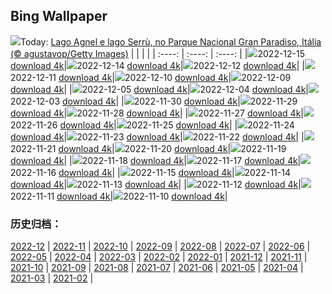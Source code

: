 ## Bing Wallpaper
![](https://global.bing.com/th?id=OHR.GranParadiso100th_PT-BR8040640735_UHD.jpg&w=1000)Today: [Lago Agnel e lago Serrù, no Parque Nacional Gran Paradiso, Itália (© agustavop/Getty Images)](https://global.bing.com/th?id=OHR.GranParadiso100th_PT-BR8040640735_UHD.jpg)
|      |      |      |
| :----: | :----: | :----: |
|![](https://global.bing.com/th?id=OHR.GranParadiso100th_PT-BR8040640735_UHD.jpg&pid=hp&w=384&h=216&rs=1&c=4)2022-12-15 [download 4k](https://global.bing.com/th?id=OHR.GranParadiso100th_PT-BR8040640735_UHD.jpg)|![](https://global.bing.com/th?id=OHR.InstagramHallstatt_PT-BR7899105457_UHD.jpg&pid=hp&w=384&h=216&rs=1&c=4)2022-12-14 [download 4k](https://global.bing.com/th?id=OHR.InstagramHallstatt_PT-BR7899105457_UHD.jpg)|![](https://global.bing.com/th?id=OHR.BuchsteinRossstein_PT-BR7795176492_UHD.jpg&pid=hp&w=384&h=216&rs=1&c=4)2022-12-12 [download 4k](https://global.bing.com/th?id=OHR.BuchsteinRossstein_PT-BR7795176492_UHD.jpg)|
|![](https://global.bing.com/th?id=OHR.SaltDesert_PT-BR7726611596_UHD.jpg&pid=hp&w=384&h=216&rs=1&c=4)2022-12-11 [download 4k](https://global.bing.com/th?id=OHR.SaltDesert_PT-BR7726611596_UHD.jpg)|![](https://global.bing.com/th?id=OHR.NorwayMuskox_PT-BR7683183915_UHD.jpg&pid=hp&w=384&h=216&rs=1&c=4)2022-12-10 [download 4k](https://global.bing.com/th?id=OHR.NorwayMuskox_PT-BR7683183915_UHD.jpg)|![](https://global.bing.com/th?id=OHR.FlorenceAerial_PT-BR7634877783_UHD.jpg&pid=hp&w=384&h=216&rs=1&c=4)2022-12-09 [download 4k](https://global.bing.com/th?id=OHR.FlorenceAerial_PT-BR7634877783_UHD.jpg)|
|![](https://global.bing.com/th?id=OHR.KilimanjaroElephants_PT-BR2430211753_UHD.jpg&pid=hp&w=384&h=216&rs=1&c=4)2022-12-05 [download 4k](https://global.bing.com/th?id=OHR.KilimanjaroElephants_PT-BR2430211753_UHD.jpg)|![](https://global.bing.com/th?id=OHR.MiamiDT_PT-BR2292701663_UHD.jpg&pid=hp&w=384&h=216&rs=1&c=4)2022-12-04 [download 4k](https://global.bing.com/th?id=OHR.MiamiDT_PT-BR2292701663_UHD.jpg)|![](https://global.bing.com/th?id=OHR.BraidedRiverDelta_PT-BR2103312525_UHD.jpg&pid=hp&w=384&h=216&rs=1&c=4)2022-12-03 [download 4k](https://global.bing.com/th?id=OHR.BraidedRiverDelta_PT-BR2103312525_UHD.jpg)|
|![](https://global.bing.com/th?id=OHR.HeronGiving_PT-BR0915216293_UHD.jpg&pid=hp&w=384&h=216&rs=1&c=4)2022-11-30 [download 4k](https://global.bing.com/th?id=OHR.HeronGiving_PT-BR0915216293_UHD.jpg)|![](https://global.bing.com/th?id=OHR.RedPlanetDay_PT-BR0687494844_UHD.jpg&pid=hp&w=384&h=216&rs=1&c=4)2022-11-29 [download 4k](https://global.bing.com/th?id=OHR.RedPlanetDay_PT-BR0687494844_UHD.jpg)|![](https://global.bing.com/th?id=OHR.Cecropia_PT-BR0330935122_UHD.jpg&pid=hp&w=384&h=216&rs=1&c=4)2022-11-28 [download 4k](https://global.bing.com/th?id=OHR.Cecropia_PT-BR0330935122_UHD.jpg)|
|![](https://global.bing.com/th?id=OHR.OliveTreeDay_PT-BR9869566361_UHD.jpg&pid=hp&w=384&h=216&rs=1&c=4)2022-11-27 [download 4k](https://global.bing.com/th?id=OHR.OliveTreeDay_PT-BR9869566361_UHD.jpg)|![](https://global.bing.com/th?id=OHR.TurenneSunrise_PT-BR9577830958_UHD.jpg&pid=hp&w=384&h=216&rs=1&c=4)2022-11-26 [download 4k](https://global.bing.com/th?id=OHR.TurenneSunrise_PT-BR9577830958_UHD.jpg)|![](https://global.bing.com/th?id=OHR.AschauChiemgau_PT-BR9234103307_UHD.jpg&pid=hp&w=384&h=216&rs=1&c=4)2022-11-25 [download 4k](https://global.bing.com/th?id=OHR.AschauChiemgau_PT-BR9234103307_UHD.jpg)|
|![](https://global.bing.com/th?id=OHR.HelianthusAnnuus_PT-BR8881284940_UHD.jpg&pid=hp&w=384&h=216&rs=1&c=4)2022-11-24 [download 4k](https://global.bing.com/th?id=OHR.HelianthusAnnuus_PT-BR8881284940_UHD.jpg)|![](https://global.bing.com/th?id=OHR.Waterleidingduinen_PT-BR8504412798_UHD.jpg&pid=hp&w=384&h=216&rs=1&c=4)2022-11-23 [download 4k](https://global.bing.com/th?id=OHR.Waterleidingduinen_PT-BR8504412798_UHD.jpg)|![](https://global.bing.com/th?id=OHR.FIFA2022_PT-BR8218468406_UHD.jpg&pid=hp&w=384&h=216&rs=1&c=4)2022-11-22 [download 4k](https://global.bing.com/th?id=OHR.FIFA2022_PT-BR8218468406_UHD.jpg)|
|![](https://global.bing.com/th?id=OHR.ConscienciaNegra_PT-BR7589906393_UHD.jpg&pid=hp&w=384&h=216&rs=1&c=4)2022-11-21 [download 4k](https://global.bing.com/th?id=OHR.ConscienciaNegra_PT-BR7589906393_UHD.jpg)|![](https://global.bing.com/th?id=OHR.ZNPVR_PT-BR7527696788_UHD.jpg&pid=hp&w=384&h=216&rs=1&c=4)2022-11-20 [download 4k](https://global.bing.com/th?id=OHR.ZNPVR_PT-BR7527696788_UHD.jpg)|![](https://global.bing.com/th?id=OHR.IslamicArt_PT-BR1855196332_UHD.jpg&pid=hp&w=384&h=216&rs=1&c=4)2022-11-19 [download 4k](https://global.bing.com/th?id=OHR.IslamicArt_PT-BR1855196332_UHD.jpg)|
|![](https://global.bing.com/th?id=OHR.McKenzieRiverTrail_PT-BR6251948053_UHD.jpg&pid=hp&w=384&h=216&rs=1&c=4)2022-11-18 [download 4k](https://global.bing.com/th?id=OHR.McKenzieRiverTrail_PT-BR6251948053_UHD.jpg)|![](https://global.bing.com/th?id=OHR.Unesco50_PT-BR6043327844_UHD.jpg&pid=hp&w=384&h=216&rs=1&c=4)2022-11-17 [download 4k](https://global.bing.com/th?id=OHR.Unesco50_PT-BR6043327844_UHD.jpg)|![](https://global.bing.com/th?id=OHR.LontraCanadensis_PT-BR5875089036_UHD.jpg&pid=hp&w=384&h=216&rs=1&c=4)2022-11-16 [download 4k](https://global.bing.com/th?id=OHR.LontraCanadensis_PT-BR5875089036_UHD.jpg)|
|![](https://global.bing.com/th?id=OHR.SanGiovanni_PT-BR5680008327_UHD.jpg&pid=hp&w=384&h=216&rs=1&c=4)2022-11-15 [download 4k](https://global.bing.com/th?id=OHR.SanGiovanni_PT-BR5680008327_UHD.jpg)|![](https://global.bing.com/th?id=OHR.IsarwinkelSylvenstein_PT-BR5517547564_UHD.jpg&pid=hp&w=384&h=216&rs=1&c=4)2022-11-14 [download 4k](https://global.bing.com/th?id=OHR.IsarwinkelSylvenstein_PT-BR5517547564_UHD.jpg)|![](https://global.bing.com/th?id=OHR.HainesEagle_PT-BR5099054177_UHD.jpg&pid=hp&w=384&h=216&rs=1&c=4)2022-11-13 [download 4k](https://global.bing.com/th?id=OHR.HainesEagle_PT-BR5099054177_UHD.jpg)|
|![](https://global.bing.com/th?id=OHR.RuaAurora_PT-BR6608773307_UHD.jpg&pid=hp&w=384&h=216&rs=1&c=4)2022-11-12 [download 4k](https://global.bing.com/th?id=OHR.RuaAurora_PT-BR6608773307_UHD.jpg)|![](https://global.bing.com/th?id=OHR.BadLightning_PT-BR4948004661_UHD.jpg&pid=hp&w=384&h=216&rs=1&c=4)2022-11-11 [download 4k](https://global.bing.com/th?id=OHR.BadLightning_PT-BR4948004661_UHD.jpg)|![](https://global.bing.com/th?id=OHR.HedgehogNest_PT-BR4791971016_UHD.jpg&pid=hp&w=384&h=216&rs=1&c=4)2022-11-10 [download 4k](https://global.bing.com/th?id=OHR.HedgehogNest_PT-BR4791971016_UHD.jpg)|

### 历史归档：
[2022-12](https://github.com/niumoo/bing-wallpaper/tree/main/picture/2022-12/) | [2022-11](https://github.com/niumoo/bing-wallpaper/tree/main/picture/2022-11/) | [2022-10](https://github.com/niumoo/bing-wallpaper/tree/main/picture/2022-10/) | [2022-09](https://github.com/niumoo/bing-wallpaper/tree/main/picture/2022-09/) | [2022-08](https://github.com/niumoo/bing-wallpaper/tree/main/picture/2022-08/) | [2022-07](https://github.com/niumoo/bing-wallpaper/tree/main/picture/2022-07/) | [2022-06](https://github.com/niumoo/bing-wallpaper/tree/main/picture/2022-06/) | [2022-05](https://github.com/niumoo/bing-wallpaper/tree/main/picture/2022-05/) | 
[2022-04](https://github.com/niumoo/bing-wallpaper/tree/main/picture/2022-04/) | [2022-03](https://github.com/niumoo/bing-wallpaper/tree/main/picture/2022-03/) | [2022-02](https://github.com/niumoo/bing-wallpaper/tree/main/picture/2022-02/) | [2022-01](https://github.com/niumoo/bing-wallpaper/tree/main/picture/2022-01/) | [2021-12](https://github.com/niumoo/bing-wallpaper/tree/main/picture/2021-12/) | [2021-11](https://github.com/niumoo/bing-wallpaper/tree/main/picture/2021-11/) | [2021-10](https://github.com/niumoo/bing-wallpaper/tree/main/picture/2021-10/) | [2021-09](https://github.com/niumoo/bing-wallpaper/tree/main/picture/2021-09/) | 
[2021-08](https://github.com/niumoo/bing-wallpaper/tree/main/picture/2021-08/) | [2021-07](https://github.com/niumoo/bing-wallpaper/tree/main/picture/2021-07/) | [2021-06](https://github.com/niumoo/bing-wallpaper/tree/main/picture/2021-06/) | [2021-05](https://github.com/niumoo/bing-wallpaper/tree/main/picture/2021-05/) | [2021-04](https://github.com/niumoo/bing-wallpaper/tree/main/picture/2021-04/) | [2021-03](https://github.com/niumoo/bing-wallpaper/tree/main/picture/2021-03/) | [2021-02](https://github.com/niumoo/bing-wallpaper/tree/main/picture/2021-02/) | 